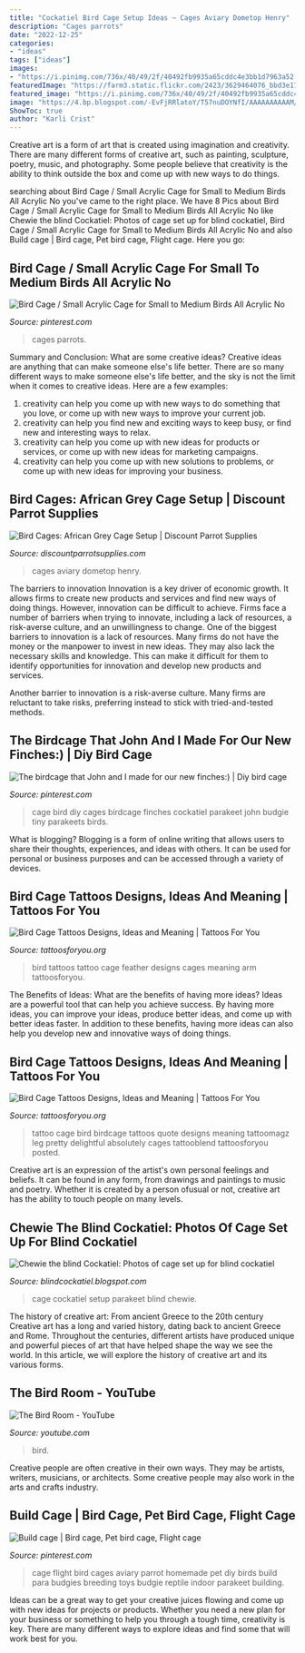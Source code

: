 ```yaml
---
title: "Cockatiel Bird Cage Setup Ideas ~ Cages Aviary Dometop Henry"
description: "Cages parrots"
date: "2022-12-25"
categories:
- "ideas"
tags: ["ideas"]
images:
- "https://i.pinimg.com/736x/40/49/2f/40492fb9935a65cddc4e3bb1d7963a52.jpg"
featuredImage: "https://farm3.static.flickr.com/2423/3629464076_bbd3e175d3.jpg"
featured_image: "https://i.pinimg.com/736x/40/49/2f/40492fb9935a65cddc4e3bb1d7963a52.jpg"
image: "https://4.bp.blogspot.com/-EvFjRRlatoY/T57nuDOYNfI/AAAAAAAAAAM/mYiMDGbJRB8/s1600/IMAG0225.jpg"
ShowToc: true
author: "Karli Crist"
---
```



Creative art is a form of art that is created using imagination and creativity. There are many different forms of creative art, such as painting, sculpture, poetry, music, and photography. Some people believe that creativity is the ability to think outside the box and come up with new ways to do things.

	

		
searching about Bird Cage / Small Acrylic Cage for Small to Medium Birds All Acrylic No you've came to the right place. We have 8 Pics about Bird Cage / Small Acrylic Cage for Small to Medium Birds All Acrylic No like Chewie the blind Cockatiel: Photos of cage set up for blind cockatiel, Bird Cage / Small Acrylic Cage for Small to Medium Birds All Acrylic No and also Build cage | Bird cage, Pet bird cage, Flight cage. Here you go:
		
    
## Bird Cage / Small Acrylic Cage For Small To Medium Birds All Acrylic No

<img loading=lazy src="https://i.pinimg.com/736x/40/49/2f/40492fb9935a65cddc4e3bb1d7963a52.jpg" onerror="this.onerror=null;this.src='https://tse2.mm.bing.net/th?id=OIP.DZPGG41Gg58ezzZtT0ri7wHaJs&amp;pid=15.1';" alt="Bird Cage / Small Acrylic Cage for Small to Medium Birds All Acrylic No">

_Source: pinterest.com_

>cages parrots. 

	

Summary and Conclusion: What are some creative ideas?
Creative ideas are anything that can make someone else's life better. There are so many different ways to make someone else's life better, and the sky is not the limit when it comes to creative ideas. Here are a few examples: 
1) creativity can help you come up with new ways to do something that you love, or come up with new ways to improve your current job. 
2) creativity can help you find new and exciting ways to keep busy, or find new and interesting ways to relax. 
3) creativity can help you come up with new ideas for products or services, or come up with new ideas for marketing campaigns. 
4) creativity can help you come up with new solutions to problems, or come up with new ideas for improving your business.

    
## Bird Cages: African Grey Cage Setup | Discount Parrot Supplies

<img loading=lazy src="https://farm3.static.flickr.com/2423/3629464076_bbd3e175d3.jpg" onerror="this.onerror=null;this.src='https://tse2.mm.bing.net/th?id=OIP.ixrZKdqkaZJnMmQQgtfUzQHaFj&amp;pid=15.1';" alt="Bird Cages: African Grey Cage Setup | Discount Parrot Supplies">

_Source: discountparrotsupplies.com_

>cages aviary dometop henry. 

	

The barriers to innovation
Innovation is a key driver of economic growth. It allows firms to create new products and services and find new ways of doing things. However, innovation can be difficult to achieve. Firms face a number of barriers when trying to innovate, including a lack of resources, a risk-averse culture, and an unwillingness to change.
One of the biggest barriers to innovation is a lack of resources. Many firms do not have the money or the manpower to invest in new ideas. They may also lack the necessary skills and knowledge. This can make it difficult for them to identify opportunities for innovation and develop new products and services.

Another barrier to innovation is a risk-averse culture. Many firms are reluctant to take risks, preferring instead to stick with tried-and-tested methods.

    
## The Birdcage That John And I Made For Our New Finches:) | Diy Bird Cage

<img loading=lazy src="https://i.pinimg.com/originals/79/4d/2d/794d2d6a4d43e9876d3a53fb6a22872b.jpg" onerror="this.onerror=null;this.src='https://tse2.mm.bing.net/th?id=OIP.c-ZLlmvUwKEeW9GekfZSVAHaJ6&amp;pid=15.1';" alt="The birdcage that John and I made for our new finches:) | Diy bird cage">

_Source: pinterest.com_

>cage bird diy cages birdcage finches cockatiel parakeet john budgie tiny parakeets birds. 

	

What is blogging?
Blogging is a form of online writing that allows users to share their thoughts, experiences, and ideas with others. It can be used for personal or business purposes and can be accessed through a variety of devices.

    
## Bird Cage Tattoos Designs, Ideas And Meaning | Tattoos For You

<img loading=lazy src="http://www.tattoosforyou.org/wp-content/uploads/2016/03/Tattoos-of-Bird-Cages.jpg" onerror="this.onerror=null;this.src='https://tse2.mm.bing.net/th?id=OIP.UdWK44yOz52ronN3w67EjAHaJ4&amp;pid=15.1';" alt="Bird Cage Tattoos Designs, Ideas and Meaning | Tattoos For You">

_Source: tattoosforyou.org_

>bird tattoos tattoo cage feather designs cages meaning arm tattoosforyou. 

	

The Benefits of Ideas: What are the benefits of having more ideas?
Ideas are a powerful tool that can help you achieve success. By having more ideas, you can improve your ideas, produce better ideas, and come up with better ideas faster. In addition to these benefits, having more ideas can also help you develop new and innovative ways of doing things.

    
## Bird Cage Tattoos Designs, Ideas And Meaning | Tattoos For You

<img loading=lazy src="https://www.tattoosforyou.org/wp-content/uploads/2016/03/Tattoo-Bird-Cage.jpg" onerror="this.onerror=null;this.src='https://tse4.mm.bing.net/th?id=OIP.y4eALS1PVJDzhxdFqUjnYwHaLA&amp;pid=15.1';" alt="Bird Cage Tattoos Designs, Ideas and Meaning | Tattoos For You">

_Source: tattoosforyou.org_

>tattoo cage bird birdcage tattoos quote designs meaning tattoomagz leg pretty delightful absolutely cages tattooblend tattoosforyou posted. 

	

Creative art is an expression of the artist's own personal feelings and beliefs. It can be found in any form, from drawings and paintings to music and poetry. Whether it is created by a person ofusual or not, creative art has the ability to touch people on many levels.

    
## Chewie The Blind Cockatiel: Photos Of Cage Set Up For Blind Cockatiel

<img loading=lazy src="https://4.bp.blogspot.com/-EvFjRRlatoY/T57nuDOYNfI/AAAAAAAAAAM/mYiMDGbJRB8/s1600/IMAG0225.jpg" onerror="this.onerror=null;this.src='https://tse2.mm.bing.net/th?id=OIP.zl_U8k6lfHfZWt5KuSHWGgHaEb&amp;pid=15.1';" alt="Chewie the blind Cockatiel: Photos of cage set up for blind cockatiel">

_Source: blindcockatiel.blogspot.com_

>cage cockatiel setup parakeet blind chewie. 

	

The history of creative art: From ancient Greece to the 20th century
Creative art has a long and varied history, dating back to ancient Greece and Rome. Throughout the centuries, different artists have produced unique and powerful pieces of art that have helped shape the way we see the world. In this article, we will explore the history of creative art and its various forms.

    
## The Bird Room - YouTube

<img loading=lazy src="https://i.ytimg.com/vi/6UrYhDQXluo/hqdefault.jpg" onerror="this.onerror=null;this.src='https://tse4.mm.bing.net/th?id=OIP.P6WUYcX64aKcD2hZQaNBNgHaFj&amp;pid=15.1';" alt="The Bird Room - YouTube">

_Source: youtube.com_

>bird. 

	

Creative people are often creative in their own ways. They may be artists, writers, musicians, or architects. Some creative people may also work in the arts and crafts industry.

    
## Build Cage | Bird Cage, Pet Bird Cage, Flight Cage

<img loading=lazy src="https://i.pinimg.com/originals/3f/f0/de/3ff0de456fa17b4b7de178af2b6c5502.jpg" onerror="this.onerror=null;this.src='https://tse2.mm.bing.net/th?id=OIP.3IJgdjh9MxUiDrdTSp4iRgHaKj&amp;pid=15.1';" alt="Build cage | Bird cage, Pet bird cage, Flight cage">

_Source: pinterest.com_

>cage flight bird cages aviary parrot homemade pet diy birds build para budgies breeding toys budgie reptile indoor parakeet building. 

	

Ideas can be a great way to get your creative juices flowing and come up with new ideas for projects or products. Whether you need a new plan for your business or something to help you through a tough time, creativity is key. There are many different ways to explore ideas and find some that will work best for you.


